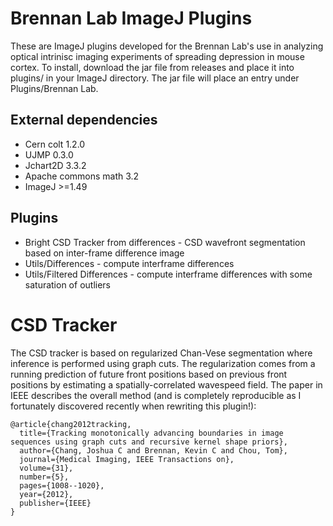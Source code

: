 Brennan Lab ImageJ Plugins
==========================
These are ImageJ plugins developed for the Brennan Lab's use in analyzing optical intrinisc imaging experiments of spreading depression in mouse cortex. To install, download the jar file from releases and place it into plugins/ in your ImageJ directory. The jar file will place an entry under Plugins/Brennan Lab.

External dependencies
---------------------
* Cern colt 1.2.0
* UJMP 0.3.0
* Jchart2D 3.3.2
* Apache commons math 3.2
* ImageJ >=1.49

Plugins
-------
* Bright CSD Tracker from differences - CSD wavefront segmentation based on inter-frame difference image
* Utils/Differences - compute interframe differences
* Utils/Filtered Differences - compute interframe differences with some saturation of outliers

CSD Tracker
===========
The CSD tracker is based on regularized Chan-Vese segmentation where inference is performed using graph cuts. The regularization comes from a running prediction of future front positions based on previous front positions by estimating a spatially-correlated wavespeed field. The paper in IEEE describes the overall method (and is completely reproducible as I fortunately discovered recently when rewriting this plugin!):

```
@article{chang2012tracking,
  title={Tracking monotonically advancing boundaries in image sequences using graph cuts and recursive kernel shape priors},
  author={Chang, Joshua C and Brennan, Kevin C and Chou, Tom},
  journal={Medical Imaging, IEEE Transactions on},
  volume={31},
  number={5},
  pages={1008--1020},
  year={2012},
  publisher={IEEE}
}
```
